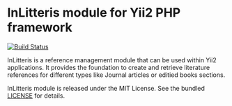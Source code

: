 # InLitteris module for Yii2 PHP framework

[![Build Status](https://travis-ci.org/jobrunner/yii2-inlitteris.svg?branch=master)](https://travis-ci.org/jobrunner/yii2-inlitteris)

InLitteris is a reference management module that can be used within Yii2 applications.
It provides the foundation to create and retrieve literature references for different types like Journal articles or editied books sections.

InLitteris module is released under the MIT License. See the bundled [LICENSE](LICENSE.md) for details.

